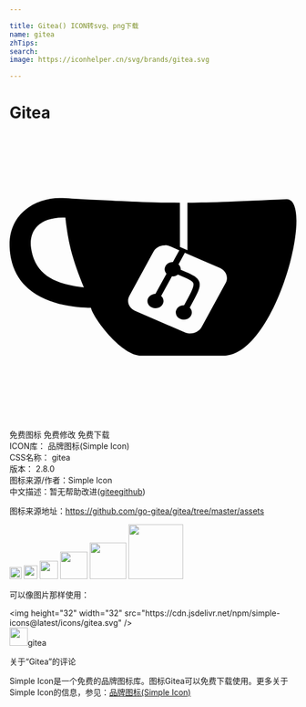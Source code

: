 ```yaml
---

title: Gitea() ICON转svg、png下载
name: gitea
zhTips: 
search: 
image: https://iconhelper.cn/svg/brands/gitea.svg

---
```


# Gitea  <small style="font-size: 60%;font-weight: 100"></small>

<div id="svg" class="svg-wrap">
<svg role="img" viewBox="0 0 24 24" xmlns="http://www.w3.org/2000/svg"><title>Gitea icon</title><path d="M4.186 5.421C2.341 5.417-.13 6.59.006 9.531c.213 4.594 4.92 5.02 6.801 5.057.206.862 2.42 3.834 4.059 3.99h7.18c4.306-.286 7.53-13.022 5.14-13.07-3.953.186-6.296.28-8.305.296v3.975l-.626-.277-.004-3.696c-2.306-.001-4.336-.108-8.189-.298-.482-.003-1.154-.085-1.876-.087zm.261 1.625h.22c.262 2.355.688 3.732 1.55 5.836-2.2-.26-4.072-.899-4.416-3.285-.178-1.235.422-2.524 2.646-2.552zm8.557 2.315c.15.002.303.03.447.096l.749.323-.537.979a.672.597 0 0 0-.241.038.672.597 0 0 0-.405.764.672.597 0 0 0 .112.174l-.926 1.686a.672.597 0 0 0-.222.038.672.597 0 0 0-.405.764.672.597 0 0 0 .86.36.672.597 0 0 0 .404-.765.672.597 0 0 0-.158-.22l.902-1.642a.672.597 0 0 0 .293-.03.672.597 0 0 0 .213-.112c.348.146.633.265.838.366.308.152.417.253.45.365.033.11-.003.322-.177.694-.13.277-.345.67-.599 1.133a.672.597 0 0 0-.251.038.672.597 0 0 0-.405.764.672.597 0 0 0 .86.36.672.597 0 0 0 .404-.764.672.597 0 0 0-.137-.202c.251-.458.467-.852.606-1.148.188-.402.286-.701.2-.99-.086-.289-.35-.477-.7-.65-.23-.113-.517-.233-.86-.377a.672.597 0 0 0-.038-.239.672.597 0 0 0-.145-.209l.528-.963 2.924 1.263c.528.229.746.79.49 1.26l-2.01 3.68c-.257.469-.888.663-1.416.435l-4.137-1.788c-.528-.228-.747-.79-.49-1.26l2.01-3.679c.176-.323.53-.515.905-.53h.064z"/></svg>
</div>
<detail full-name='gitea'></detail>

<div class="detail-page">
<p>
<span><span class="badge-success badge">免费图标</span> <span class="badge-success badge">免费修改</span>  <span class="badge-success badge">免费下载</span> </span>
<br/>
<span>
ICON库：
<span class="badge-secondary badge">品牌图标(Simple Icon)</span> 
</span>
<br/>
<span>
CSS名称：
<span class="badge-secondary badge">gitea</span> 
</span>

<br/>
<span>
版本：
<span class="badge-secondary badge">2.8.0</span> 
</span>
<br/>
<span>图标来源/作者：<span class="badge-light badge">Simple Icon</span></span> 
<br/>
<span class="zh-detail">中文描述：暂无<span class="help-link"><span>帮助改进</span>(<a href="https://gitee.com/liuwave/icon-helper/edit/master/json/brands/gitea.json" target="_blank" rel="noopener noreferrer">gitee</a><a href="https://github.com/liuwave/icon-helper/edit/master/json/brands/gitea.json" target="_blank" rel="noopener noreferrer">github</a></span>)</span><br/>
</p>
</div><div class="description description alert alert-light"><p>图标来源地址：<a href="https://github.com/go-gitea/gitea/tree/master/assets" target="_blank" rel="noopener noreferrer">https://github.com/go-gitea/gitea/tree/master/assets</a></p></div>
<div class="alert alert-dark">
<img height="21" width="21" src="https://cdn.jsdelivr.net/npm/simple-icons@latest/icons/gitea.svg" />
<img height="24" width="24" src="https://cdn.jsdelivr.net/npm/simple-icons@latest/icons/gitea.svg" />
<img height="32" width="32" src="https://cdn.jsdelivr.net/npm/simple-icons@latest/icons/gitea.svg" />
<img height="48" width="48" src="https://cdn.jsdelivr.net/npm/simple-icons@latest/icons/gitea.svg" />
<img height="64" width="64" src="https://cdn.jsdelivr.net/npm/simple-icons@latest/icons/gitea.svg" />
<img height="96" width="96" src="https://cdn.jsdelivr.net/npm/simple-icons@latest/icons/gitea.svg" />

</div>
<div>
  <p>可以像图片那样使用：    
  </p>
  <div class="alert alert-primary" style="font-size: 14px">
    &lt;img height="32" width="32" src="https://cdn.jsdelivr.net/npm/simple-icons@latest/icons/gitea.svg" /&gt;
    <copy-btn content='<img height="32" width="32" src="https://cdn.jsdelivr.net/npm/simple-icons@latest/icons/gitea.svg" />'></copy-btn>
  </div>
  <div class="alert alert-secondary">
    <img height="32" width="32" src="https://cdn.jsdelivr.net/npm/simple-icons@latest/icons/gitea.svg" />gitea
    <copy-btn content="gitea" btn-title="复制图标名称"></copy-btn>
  </div>
</div>

<Vssue title="关于“Gitea”的评论" >关于“Gitea”的评论</Vssue>


<div><p>Simple Icon是一个免费的品牌图标库。图标Gitea可以免费下载使用。更多关于  Simple Icon的信息，参见：<a target="_blank" href="https://iconhelper.cn/brands.html">品牌图标(Simple Icon)</a>
</p></div>
